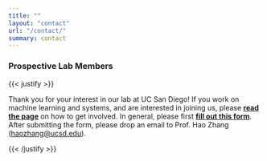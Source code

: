 ```yaml
---
title: ""
layout: "contact"
url: "/contact/"
summary: contact
---
```


### Prospective Lab Members

{{< justify >}}

Thank you for your interest in our lab at UC San Diego! If you work on machine learning and systems, and are interested in joining us, please [**read the page**](https://cseweb.ucsd.edu/~haozhang/prospective_student) on how to get involved. 
In general, please first [**fill out this form**](https://forms.office.com/r/b9mBUG9yML). 
After submitting the form, please drop an email to Prof. Hao Zhang (haozhang@ucsd.edu).

{{< /justify >}}
